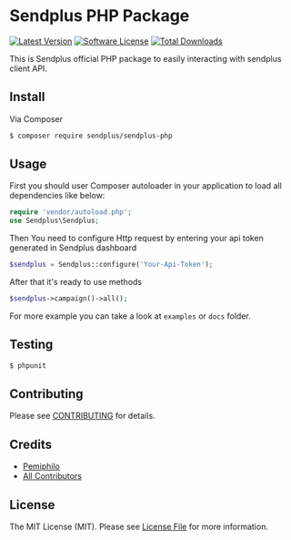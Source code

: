 # Sendplus PHP Package

[![Latest Version](https://img.shields.io/github/release/thephpleague/skeleton.svg?style=flat-square)](https://github.com/sendplus/sendplus-php/releases)
[![Software License](https://img.shields.io/badge/license-MIT-brightgreen.svg?style=flat-square)](LICENSE.md)
[![Total Downloads](https://img.shields.io/packagist/dt/league/skeleton.svg?style=flat-square)](https://packagist.org/packages/sendplus/sendplus-php)

This is Sendplus official PHP package to easily interacting with sendplus client API.

## Install

Via Composer

``` bash
$ composer require sendplus/sendplus-php
```

## Usage
First you should user Composer autoloader in your application to load all dependencies like below:


``` php
require 'vendor/autoload.php';
use Sendplus\Sendplus;
```

Then You need to configure Http request by entering your api token generated in Sendplus dashboard
``` php
$sendplus = Sendplus::configure('Your-Api-Token');
```

After that it's ready to use methods
``` php
$sendplus->campaign()->all();
```

For more example you can take a look at `examples` or `docs` folder.

## Testing

``` bash
$ phpunit
```

## Contributing

Please see [CONTRIBUTING](https://github.com/sendplus/sendplus-php/blob/master/CONTRIBUTING.md) for details.

## Credits

- [Pemiphilo](https://github.com/pemiphilo)
- [All Contributors](https://github.com/sendplus/sendplus-php/graphs/contributors)

## License

The MIT License (MIT). Please see [License File](LICENSE.md) for more information.
